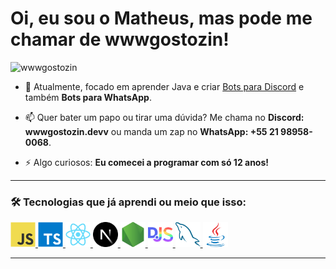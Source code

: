# Oi, eu sou o Matheus, mas pode me chamar de **wwwgostozin**!

<p align="left">
  <img src="https://komarev.com/ghpvc/?username=seuusername&label=Visualizações%20do%20Perfil&color=0e75b6&style=flat" alt="wwwgostozin" />
</p>

- 🔧 Atualmente, focado em aprender Java e criar [Bots para Discord](https://shopeasybot.online/) e também **Bots para WhatsApp**.

- 📫 Quer bater um papo ou tirar uma dúvida? Me chama no **Discord: wwwgostozin.devv** ou manda um zap no **WhatsApp: +55 21 98958-0068**.

- ⚡ Algo curiosos: **Eu comecei a programar com só 12 anos!**

---

### 🛠️ Tecnologias que já aprendi ou meio que isso:
<p align="left">
  <a href="https://developer.mozilla.org/pt-BR/docs/Web/JavaScript" target="_blank">
    <img src="https://raw.githubusercontent.com/devicons/devicon/master/icons/javascript/javascript-original.svg" alt="JavaScript" width="40" height="40"/>
  </a>
  <a href="https://www.typescriptlang.org/" target="_blank">
    <img src="https://raw.githubusercontent.com/devicons/devicon/master/icons/typescript/typescript-original.svg" alt="TypeScript" width="40" height="40"/>
  </a>
  <a href="https://reactjs.org/" target="_blank">
    <img src="https://raw.githubusercontent.com/devicons/devicon/master/icons/react/react-original.svg" alt="React" width="40" height="40"/>
  </a>
  <a href="https://nextjs.org/" target="_blank">
    <img src="https://raw.githubusercontent.com/devicons/devicon/master/icons/nextjs/nextjs-original.svg" alt="Next.js" width="40" height="40"/>
  </a>
  <a href="https://nodejs.org/" target="_blank">
    <img src="https://raw.githubusercontent.com/devicons/devicon/master/icons/nodejs/nodejs-original.svg" alt="Node.js" width="40" height="40"/>
  </a>
  <a href="https://discord.js.org/" target="_blank">
    <img src="https://raw.githubusercontent.com/devicons/devicon/master/icons/discordjs/discordjs-original.svg" alt="Discord.js" width="40" height="40"/>
  </a>
  <a href="https://www.mysql.com/" target="_blank">
    <img src="https://raw.githubusercontent.com/devicons/devicon/master/icons/mysql/mysql-original.svg" alt="MySQL" width="40" height="40"/>
  </a>
  <a href="https://www.java.com/" target="_blank">
    <img src="https://raw.githubusercontent.com/devicons/devicon/master/icons/java/java-original.svg" alt="Java" width="40" height="40"/>
  </a>
</p>

---
